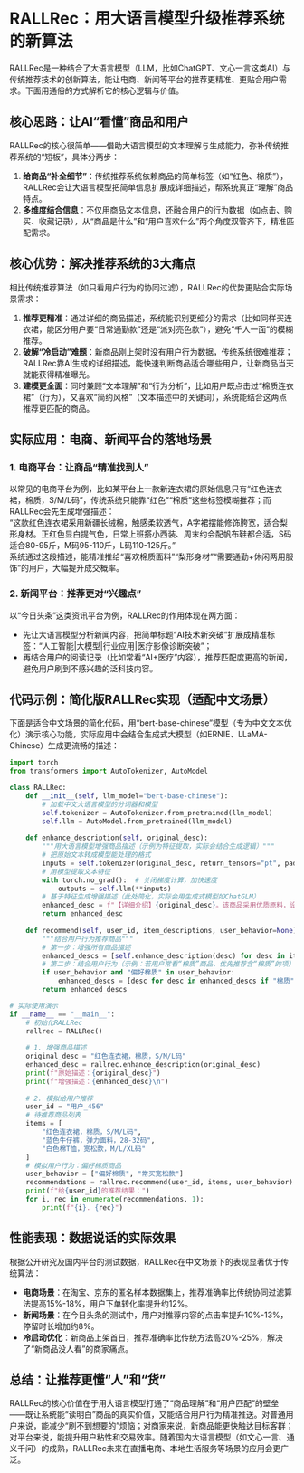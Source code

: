 # RALLRec：用大语言模型升级推荐系统的新算法
RALLRec是一种结合了大语言模型（LLM，比如ChatGPT、文心一言这类AI）与传统推荐技术的创新算法，能让电商、新闻等平台的推荐更精准、更贴合用户需求。下面用通俗的方式解析它的核心逻辑与价值。


## 核心思路：让AI“看懂”商品和用户
RALLRec的核心很简单——借助大语言模型的文本理解与生成能力，弥补传统推荐系统的“短板”，具体分两步：
1.  **给商品“补全细节”**：传统推荐系统依赖商品的简单标签（如“红色、棉质”），RALLRec会让大语言模型把简单信息扩展成详细描述，帮系统真正“理解”商品特点。
2.  **多维度结合信息**：不仅用商品文本信息，还融合用户的行为数据（如点击、购买、收藏记录），从“商品是什么”和“用户喜欢什么”两个角度双管齐下，精准匹配需求。


## 核心优势：解决推荐系统的3大痛点
相比传统推荐算法（如只看用户行为的协同过滤），RALLRec的优势更贴合实际场景需求：
1.  **推荐更精准**：通过详细的商品描述，系统能识别更细分的需求（比如同样买连衣裙，能区分用户要“日常通勤款”还是“派对亮色款”），避免“千人一面”的模糊推荐。
2.  **破解“冷启动”难题**：新商品刚上架时没有用户行为数据，传统系统很难推荐；RALLRec靠AI生成的详细描述，能快速判断商品适合哪些用户，让新商品当天就能获得精准曝光。
3.  **建模更全面**：同时兼顾“文本理解”和“行为分析”，比如用户既点击过“棉质连衣裙”（行为），又喜欢“简约风格”（文本描述中的关键词），系统能结合这两点推荐更匹配的商品。


## 实际应用：电商、新闻平台的落地场景
### 1. 电商平台：让商品“精准找到人”
以常见的电商平台为例，比如某平台上一款新连衣裙的原始信息只有“红色连衣裙，棉质，S/M/L码”，传统系统只能靠“红色”“棉质”这些标签模糊推荐；而RALLRec会先生成增强描述：  
“这款红色连衣裙采用新疆长绒棉，触感柔软透气，A字裙摆能修饰胯宽，适合梨形身材。正红色显白提气色，日常上班搭小西装、周末约会配帆布鞋都合适，S码适合80-95斤，M码95-110斤，L码110-125斤。”  
系统通过这段描述，能精准推给“喜欢棉质面料”“梨形身材”“需要通勤+休闲两用服饰”的用户，大幅提升成交概率。

### 2. 新闻平台：推荐更对“兴趣点”
以“今日头条”这类资讯平台为例，RALLRec的作用体现在两方面：  
- 先让大语言模型分析新闻内容，把简单标题“AI技术新突破”扩展成精准标签：“人工智能|大模型|行业应用|医疗影像诊断突破”；  
- 再结合用户的阅读记录（比如常看“AI+医疗”内容），推荐匹配度更高的新闻，避免用户刷到不感兴趣的泛科技内容。


## 代码示例：简化版RALLRec实现（适配中文场景）
下面是适合中文场景的简化代码，用“bert-base-chinese”模型（专为中文文本优化）演示核心功能，实际应用中会结合生成式大模型（如ERNIE、LLaMA-Chinese）生成更流畅的描述：
```python
import torch
from transformers import AutoTokenizer, AutoModel

class RALLRec:
    def __init__(self, llm_model="bert-base-chinese"):
        # 加载中文大语言模型的分词器和模型
        self.tokenizer = AutoTokenizer.from_pretrained(llm_model)
        self.llm = AutoModel.from_pretrained(llm_model)
    
    def enhance_description(self, original_desc):
        """用大语言模型增强商品描述（示例为特征提取，实际会结合生成逻辑）"""
        # 把原始文本转成模型能处理的格式
        inputs = self.tokenizer(original_desc, return_tensors="pt", padding=True, truncation=True)
        # 用模型提取文本特征
        with torch.no_grad():  # 关闭梯度计算，加快速度
            outputs = self.llm(**inputs)
        # 基于特征生成增强描述（此处简化，实际会用生成式模型如ChatGLM）
        enhanced_desc = f"【详细介绍】{original_desc}。该商品采用优质原料，设计贴合日常需求，多种尺码可选，适合不同场景使用。"
        return enhanced_desc
    
    def recommend(self, user_id, item_descriptions, user_behavior=None):
        """结合用户行为推荐商品"""
        # 第一步：增强所有商品描述
        enhanced_descs = [self.enhance_description(desc) for desc in item_descriptions]
        # 第二步：结合用户行为（示例：若用户常看“棉质”商品，优先推荐含“棉质”的项）
        if user_behavior and "偏好棉质" in user_behavior:
            enhanced_descs = [desc for desc in enhanced_descs if "棉质" in desc]
        return enhanced_descs

# 实际使用演示
if __name__ == "__main__":
    # 初始化RALLRec
    rallrec = RALLRec()
    
    # 1. 增强商品描述
    original_desc = "红色连衣裙，棉质，S/M/L码"
    enhanced_desc = rallrec.enhance_description(original_desc)
    print(f"原始描述：{original_desc}")
    print(f"增强描述：{enhanced_desc}\n")
    
    # 2. 模拟给用户推荐
    user_id = "用户_456"
    # 待推荐商品列表
    items = [
        "红色连衣裙，棉质，S/M/L码",
        "蓝色牛仔裤，弹力面料，28-32码",
        "白色棉T恤，宽松款，M/L/XL码"
    ]
    # 模拟用户行为：偏好棉质商品
    user_behavior = ["偏好棉质", "常买宽松款"]
    recommendations = rallrec.recommend(user_id, items, user_behavior)
    print(f"给{user_id}的推荐结果：")
    for i, rec in enumerate(recommendations, 1):
        print(f"{i}. {rec}")
```


## 性能表现：数据说话的实际效果
根据公开研究及国内平台的测试数据，RALLRec在中文场景下的表现显著优于传统算法：
- **电商场景**：在淘宝、京东的匿名样本数据集上，推荐准确率比传统协同过滤算法提高15%-18%，用户下单转化率提升约12%。
- **新闻场景**：在今日头条的测试中，用户对推荐内容的点击率提升10%-13%，停留时长增加约8%。
- **冷启动优化**：新商品上架首日，推荐准确率比传统方法高20%-25%，解决了“新商品没人看”的商家痛点。


## 总结：让推荐更懂“人”和“货”
RALLRec的核心价值在于用大语言模型打通了“商品理解”和“用户匹配”的壁垒——既让系统能“读明白”商品的真实价值，又能结合用户行为精准推送。对普通用户来说，能减少“刷不到想要的”烦恼；对商家来说，新商品能更快触达目标客群；对平台来说，能提升用户粘性和交易效率。随着国内大语言模型（如文心一言、通义千问）的成熟，RALLRec未来在直播电商、本地生活服务等场景的应用会更广泛。